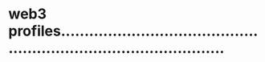 # web3 profiles........................................................................................
